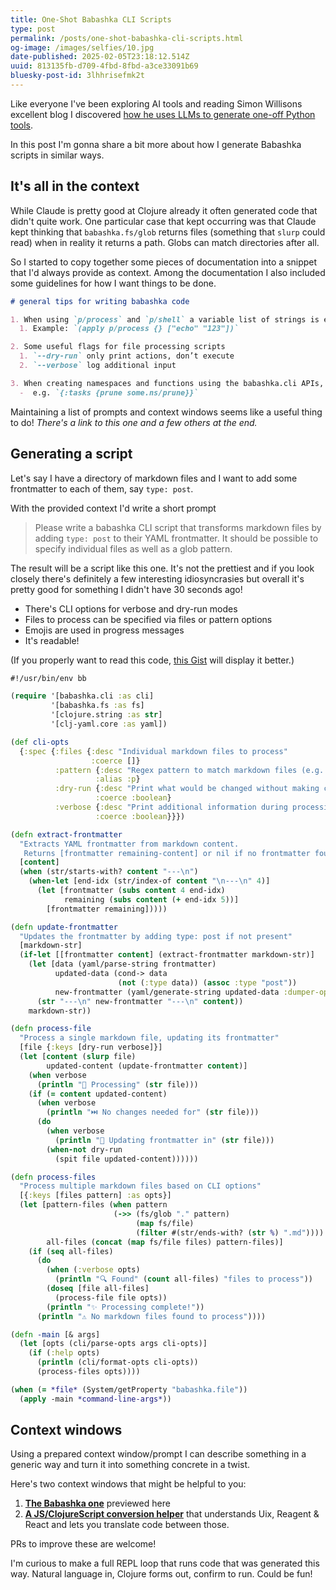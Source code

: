 ```yaml
---
title: One-Shot Babashka CLI Scripts
type: post
permalink: /posts/one-shot-babashka-cli-scripts.html
og-image: /images/selfies/10.jpg
date-published: 2025-02-05T23:18:12.514Z
uuid: 813135fb-d709-4fbd-8fbd-a3ce33091b69
bluesky-post-id: 3lhhrisefmk2t
---
```

Like everyone I've been exploring AI tools and reading Simon Willisons excellent blog I discovered [how he uses LLMs to generate one-off Python tools](https://simonwillison.net/2024/Dec/19/one-shot-python-tools/).

In this post I'm gonna share a bit more about how I generate Babashka scripts in similar ways.

## It's all in the context

While Claude is pretty good at Clojure already it often generated code that didn't quite work. One particular case that kept occurring was that Claude kept thinking that `babashka.fs/glob` returns files (something that `slurp` could read) when in reality it returns a path. Globs can match directories after all.

So I started to copy together some pieces of documentation into a snippet that I'd always provide as context. Among the documentation I also included some guidelines for how I want things to be done.

```md
# general tips for writing babashka code

1. When using `p/process` and `p/shell` a variable list of strings is expected at the end. When creating the command using a vector or similar, be sure to use `apply` so that the vector is unwrapped
  1. Example: `(apply p/process {} ["echo" "123"])`

2. Some useful flags for file processing scripts
  1. `--dry-run` only print actions, don’t execute
  2. `--verbose` log additional input

3. When creating namespaces and functions using the babashka.cli APIs, it is useful to alias them into your `bb.edn` file so that they can used as a shorter command
  -  e.g. `{:tasks {prune some.ns/prune}}`
```

Maintaining a list of prompts and context windows seems like a useful thing to do! *There's a link to this one and a few others at the end.*

## Generating a script

Let's say I have a directory of markdown files and I want to add some frontmatter to each of them, say `type: post`.

With the provided context I'd write a short prompt

> Please write a babashka CLI script that transforms markdown files by adding `type: post` to their YAML frontmatter. It should be possible to specify individual files as well as a glob pattern.

The result will be a script like this one. It's not the prettiest and if you look closely there's definitely a few interesting idiosyncrasies but overall it's pretty good for something I didn't have 30 seconds ago!

- There's CLI options for verbose and dry-run modes
- Files to process can be specified via files or pattern options
- Emojis are used in progress messages 
- It's readable!

(If you properly want to read this code, [this Gist](https://gist.github.com/martinklepsch/b534f6be88cd48bf9aad4076dc2ccbfa) will display it better.)

```clojure
#!/usr/bin/env bb

(require '[babashka.cli :as cli]
         '[babashka.fs :as fs]
         '[clojure.string :as str]
         '[clj-yaml.core :as yaml])

(def cli-opts
  {:spec {:files {:desc "Individual markdown files to process"
                  :coerce []}
          :pattern {:desc "Regex pattern to match markdown files (e.g. \"posts/*.md\")"
                   :alias :p}
          :dry-run {:desc "Print what would be changed without making changes"
                   :coerce :boolean}
          :verbose {:desc "Print additional information during processing"
                   :coerce :boolean}}})

(defn extract-frontmatter
  "Extracts YAML frontmatter from markdown content.
   Returns [frontmatter remaining-content] or nil if no frontmatter found."
  [content]
  (when (str/starts-with? content "---\n")
    (when-let [end-idx (str/index-of content "\n---\n" 4)]
      (let [frontmatter (subs content 4 end-idx)
            remaining (subs content (+ end-idx 5))]
        [frontmatter remaining]))))

(defn update-frontmatter
  "Updates the frontmatter by adding type: post if not present"
  [markdown-str]
  (if-let [[frontmatter content] (extract-frontmatter markdown-str)]
    (let [data (yaml/parse-string frontmatter)
          updated-data (cond-> data
                        (not (:type data)) (assoc :type "post"))
          new-frontmatter (yaml/generate-string updated-data :dumper-options {:flow-style :block})]
      (str "---\n" new-frontmatter "---\n" content))
    markdown-str))

(defn process-file
  "Process a single markdown file, updating its frontmatter"
  [file {:keys [dry-run verbose]}]
  (let [content (slurp file)
        updated-content (update-frontmatter content)]
    (when verbose
      (println "📝 Processing" (str file)))
    (if (= content updated-content)
      (when verbose
        (println "⏭️ No changes needed for" (str file)))
      (do
        (when verbose
          (println "🔄 Updating frontmatter in" (str file)))
        (when-not dry-run
          (spit file updated-content))))))

(defn process-files
  "Process multiple markdown files based on CLI options"
  [{:keys [files pattern] :as opts}]
  (let [pattern-files (when pattern
                       (->> (fs/glob "." pattern)
                            (map fs/file)
                            (filter #(str/ends-with? (str %) ".md"))))
        all-files (concat (map fs/file files) pattern-files)]
    (if (seq all-files)
      (do
        (when (:verbose opts)
          (println "🔍 Found" (count all-files) "files to process"))
        (doseq [file all-files]
          (process-file file opts))
        (println "✨ Processing complete!"))
      (println "⚠️ No markdown files found to process"))))

(defn -main [& args]
  (let [opts (cli/parse-opts args cli-opts)]
    (if (:help opts)
      (println (cli/format-opts cli-opts))
      (process-files opts))))

(when (= *file* (System/getProperty "babashka.file"))
  (apply -main *command-line-args*))
```

## Context windows

Using a prepared context window/prompt I can describe something in a generic way and turn it into something concrete in a twist.

Here's two context windows that might be helpful to you:

1. [**The Babashka one**](https://github.com/ctxs-ai/ctxs.ai/blob/main/contexts/martinklepsch/babashka.md) previewed here
1. [**A JS/ClojureScript conversion helper**](https://github.com/ctxs-ai/ctxs.ai/blob/main/contexts/martinklepsch/js-cljs-conv.md) that understands Uix, Reagent & React and lets you translate code between those.

PRs to improve these are welcome!

I'm curious to make a full REPL loop that runs code that was generated this way. Natural language in, Clojure forms out, confirm to run. Could be fun!